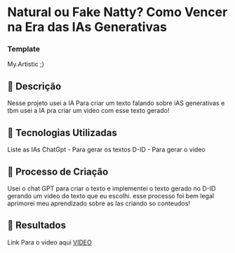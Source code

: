 # Natural ou Fake Natty? Como Vencer na Era das IAs Generativas


### Template

My.Artistic ;)

## 📒 Descrição
Nesse projeto usei a IA Para criar um texto falando sobre iAS generativas e tbm usei a IA pra criar um video com esse texto gerado!

## 🤖 Tecnologias Utilizadas
Liste as IAs
ChatGpt - Para gerar os textos
D-ID - Para gerar o video

## 🧐 Processo de Criação
Usei o chat GPT para criar o texto e implementei o texto gerado no D-ID gerando um video do texto que eu escolhi. esse processo foi bem legal aprimorei meu aprendizado sobre as Ias criando so conteudos! 

## 🚀 Resultados
Link Para o video aqui [VIDEO](https://drive.google.com/file/d/1mjUVWpvv_1DaOMZn7lvcPFMHKCubYdJX/view?usp=drive_link)


```


